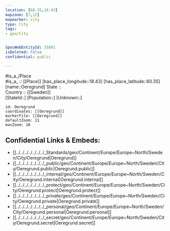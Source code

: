 ```yaml
---
location: [60.35,18.43] 
mapzoom: [7,12] 
mapmarker: city 
type: City
tags:
- geo/City


SpocWebEntityId: 35891
isDeleted: false
confidential: public

---
```

#is_a_/Place  
#is_a_ :: [[Place]] 
[has_place_longitude::18.43] 
[has_place_latitude::60.35] 
[name::Oeregrund] 
State ::  
Country :: [[Sweden]]  
[StateId::] 
[Population::] 
[Unknown::] 


```leaflet
id: Oeregrund
coordinates: [[Oeregrund]] 
markerFile: [[Oeregrund]] 
defaultZoom: 11 
maxZoom: 18
```


## Confidential Links & Embeds: 
- [[../../../../../../../_Standards/geo/Continent/Europe/Europe~North/Sweden/City/Oeregrund|Oeregrund]] 
- [[../../../../../../../_public/geo/Continent/Europe/Europe~North/Sweden/City/Oeregrund.public|Oeregrund.public]] 
- [[../../../../../../../_internal/geo/Continent/Europe/Europe~North/Sweden/City/Oeregrund.internal|Oeregrund.internal]] 
- [[../../../../../../../_protect/geo/Continent/Europe/Europe~North/Sweden/City/Oeregrund.protect|Oeregrund.protect]] 
- [[../../../../../../../_private/geo/Continent/Europe/Europe~North/Sweden/City/Oeregrund.private|Oeregrund.private]] 
- [[../../../../../../../_personal/geo/Continent/Europe/Europe~North/Sweden/City/Oeregrund.personal|Oeregrund.personal]] 
- [[../../../../../../../_secret/geo/Continent/Europe/Europe~North/Sweden/City/Oeregrund.secret|Oeregrund.secret]] 
